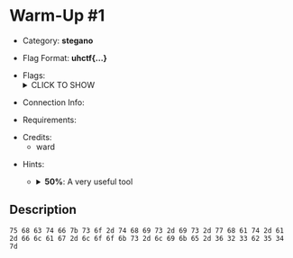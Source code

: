 # Warm-Up #1

<!-- crypto, forensics, osint, reversing, stegano, websec, misc -->
* Category: **stegano**

<!-- * "uhctf{...}": must match regex "uhctf{([a-z0-9]+-)*[0-9a-f]{6}}" -->
<!-- * "free-form": anything goes, mention in description what to look for -->
* Flag Format: **uhctf{...}**

<!-- {{FLAG_TYPE}} can be "static" or "regex" -->
* Flags: <details><summary>CLICK TO SHOW</summary><ul><ul>
<li>static: <code>uhctf{so-this-is-what-a-flag-looks-like-623b54}</code></li>
</ul></ul></details>

<!-- If you can give a single link, hostname, or one-line connection
instructions, use this built-in feature. If things are more complicated, leave
this empty and explain everything in the description instead. -->
* Connection Info:

<!-- Use the challenge's display names, not the folder names -->
* Requirements:

<!-- Only enter people's first name in lowercase, it will be changed later -->
* Credits:
    * ward

<!-- {{HINT_COST}} is a percentage of the challenge's total value -->
<!-- {{HINT_DESCRIPTION}} explains what exactly the hint will help with -->
* Hints: <ul><ul>
<li><details>
    <summary><strong>50%</strong>: A very useful tool</summary>
    <a href="https://gchq.github.io/CyberChef">CyberChef</a> is an excellent
    tool for converting between many different types of data. CyberChef can
    often guess which conversions would make the most sense; simply paste your
    data in the input field, and click the magic wand above the output field
    if it appears. If not, you can easily play with the different conversion options yourself.
</details></li>
</ul></ul>

## Description
<!-- HTML can be used here if needed -->
`75 68 63 74 66 7b 73 6f 2d 74 68 69 73 2d 69 73 2d 77 68 61 74 2d 61 2d 66 6c 61 67 2d 6c 6f 6f 6b 73 2d 6c 69 6b 65 2d 36 32 33 62 35 34 7d`